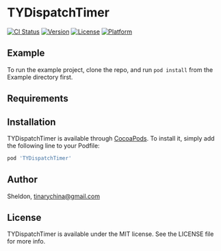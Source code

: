 # TYDispatchTimer

[![CI Status](https://img.shields.io/travis/FlameTinary/TYDispatchTimer.svg?style=flat)](https://travis-ci.org/FlameTinary/TYDispatchTimer)
[![Version](https://img.shields.io/cocoapods/v/TYDispatchTimer.svg?style=flat)](https://cocoapods.org/pods/TYDispatchTimer)
[![License](https://img.shields.io/cocoapods/l/TYDispatchTimer.svg?style=flat)](https://cocoapods.org/pods/TYDispatchTimer)
[![Platform](https://img.shields.io/cocoapods/p/TYDispatchTimer.svg?style=flat)](https://cocoapods.org/pods/TYDispatchTimer)

## Example

To run the example project, clone the repo, and run `pod install` from the Example directory first.

## Requirements

## Installation

TYDispatchTimer is available through [CocoaPods](https://cocoapods.org). To install
it, simply add the following line to your Podfile:

```ruby
pod 'TYDispatchTimer'
```

## Author

Sheldon, tinarychina@gmail.com

## License

TYDispatchTimer is available under the MIT license. See the LICENSE file for more info.
